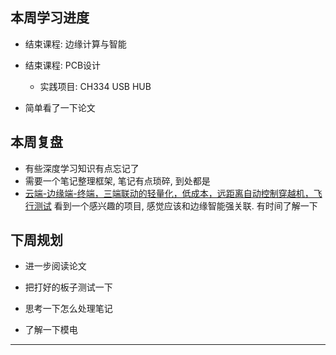 ## 本周学习进度

* 结束课程: 边缘计算与智能
* 结束课程: PCB设计
  * 实践项目: CH334 USB HUB

* 简单看了一下论文



## 本周复盘

* 有些深度学习知识有点忘记了
* 需要一个笔记整理框架, 笔记有点琐碎, 到处都是
* [云端-边缘端-终端，三端联动的轻量化，低成本，远距离自动控制穿越机，飞行测试](https://www.bilibili.com/video/BV1ti54zCEC8/?spm_id_from=333.1387.homepage.video_card.click) 看到一个感兴趣的项目, 感觉应该和边缘智能强关联. 有时间了解一下



## 下周规划

* 进一步阅读论文

* 把打好的板子测试一下
* 思考一下怎么处理笔记
* 了解一下模电

------
